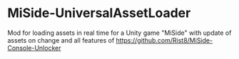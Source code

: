 # MiSide-UniversalAssetLoader
Mod for loading assets in real time for a Unity game "MiSide" with update of assets on change and all features of https://github.com/Rist8/MiSide-Console-Unlocker
